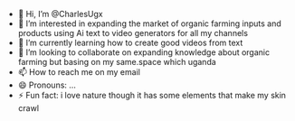 - 👋 Hi, I’m @CharlesUgx
- 👀 I’m interested in expanding the market of organic farming inputs and products using Ai text to video generators for all my channels 
- 🌱 I’m currently learning how to create good videos from text
- 💞️ I’m looking to collaborate on expanding knowledge about organic farming but basing on my same.space which uganda
- 📫 How to reach me on my email 
- 😄 Pronouns: ...
- ⚡ Fun fact: i love nature though it has some elements that make my skin crawl

<!---
CharlesUgx/CharlesUgx is a ✨ special ✨ repository because its `README.md` (this file) appears on your GitHub profile.
You can click the Preview link to take a look at your changes.
--->
